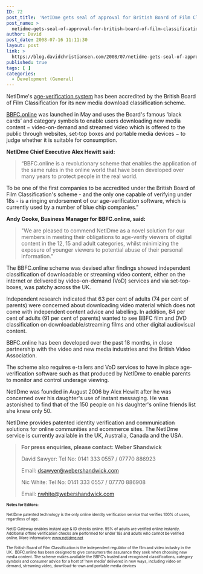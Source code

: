 ```yaml
---
ID: 72
post_title: 'NetIDme gets seal of approval for British Board of Film Classification&#8217;s new media film classification scheme'
post_name: >
  netidme-gets-seal-of-approval-for-british-board-of-film-classifications-new-media-film-classification-scheme
author: David
post_date: 2008-07-16 11:11:30
layout: post
link: >
  https://blog.davidchristiansen.com/2008/07/netidme-gets-seal-of-approval-for-british-board-of-film-classifications-new-media-film-classification-scheme/
published: true
tags: [ ]
categories:
  - Development (General)
---
```

<p>NetIDme's <a href="http://www.netidme.net/aboutus/bbfc-online-accreditation.html">age-verification system</a> has been accredited by the British Board of Film Classification for its new media download classification scheme. </p>
<p><a href="http://www.bbfc.co.uk/bbfcOnline/bbfcOnline.php">BBFC.online</a> was launched in May and uses the Board's famous 'black cards’ and category symbols to enable users downloading new media content − video-on-demand and streamed video which is offered to the public through websites, set-top boxes and portable media devices − to judge whether it is suitable for consumption. </p>
<p><strong>NetIDme Chief Executive Alex Hewitt said:</strong></p>
<blockquote>
<p>“BBFC.online is a revolutionary scheme that enables the application of the same rules in the online world that have been developed over many years to protect people in the real world.</p>
</blockquote>
<p>To be one of the first companies to be accredited under the British Board of Film Classification's scheme - and the only one capable of verifying under 18s - is a ringing endorsement of our age-verification software, which is currently used by a number of blue chip companies." </p>
<p><strong>Andy Cooke, Business Manager for BBFC.online, said: </strong></p>
<blockquote>
<p>"We are pleased to commend NetIDme as a novel solution for our members in meeting their obligations to age-verify viewers of digital content in the 12, 15 and adult categories, whilst minimizing the exposure of younger viewers to potential abuse of their personal information." </p>
</blockquote>
<p>The BBFC.online scheme was devised after findings showed independent classification of downloadable or streaming video content, either on the internet or delivered by video-on-demand (VoD) services and via set-top-boxes, was patchy across the UK.</p>
<p>Independent research indicated that 63 per cent of adults (74 per cent of parents) were concerned about downloading video material which does not come with independent content advice and labelling. In addition, 84 per cent of adults (91 per cent of parents) wanted to see BBFC film and DVD classification on downloadable/streaming films and other digital audiovisual content.</p>
<p>BBFC.online has been developed over the past 18 months, in close partnership with the video and new media industries and the British Video Association.</p>
<p>The scheme also requires e-tailers and VoD services to have in place age-verification software such as that produced by NetIDme to enable parents to monitor and control underage viewing. </p>
<p>NetIDme was founded in August 2006 by Alex Hewitt after he was concerned over his daughter's use of instant messaging. He was astonished to find that of the 150 people on his daughter's online friends list she knew only 50.</p>
<p>NetIDme provides patented identity verification and communication solutions for online communities and ecommerce sites. The NetIDme service is currently available in the UK, Australia, Canada and the USA.</p>
<p><strong></strong></p>
<blockquote>
<p><strong>For press enquiries, please contact: Weber Shandwick </strong></p>
<p>David Sawyer: Tel No: 0141 333 0557 / 07770 886923</p>
<p>Email: <u><a href="mailto:dsawyer@webershandwick.com">dsawyer@webershandwick.com</a></u></p>
<p><u></u></p>
<p>Nic White: Tel No: 0141 333 0557 / 07770 886908</p>
<p>Email: <a href="mailto:nwhite@webershandwick.com">nwhite@webershandwick.com</a></p>
</blockquote>
<p><strong></strong></p>
<p><strong><font size="1"></font></strong></p>
<p><strong><font size="1"></font></strong></p>
<p><strong><font size="1">Notes for Editors:</font></strong></p>
<p><font size="1">NetIDme patented technology is the only online identity verification service that verifies 100% of users, regardless of age. </font></p>
<p><font size="1">NetID Gateway enables instant age &amp; ID checks online. 95% of adults are verified online instantly. Additional offline verification checks are performed for under 18s and adults who cannot be verified online. More information: </font><a href="http://www.netidme.net/"><font size="1">www.netidme.net</font></a></p>
<p><font size="1">The British Board of Film Classification is the independent regulator of the film and video industry in the UK.  BBFC.online has been designed to give consumers the assurance they seek when choosing new media content. The scheme makes available the BBFC’s trusted and recognised classifications, category symbols and consumer advice for a host of ‘new media’ delivered in new ways, including video on demand, streaming video, download-to-own and portable media devices</font></p>